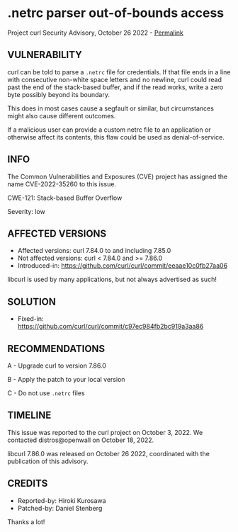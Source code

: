 .netrc parser out-of-bounds access
==================================

Project curl Security Advisory, October 26 2022 -
[Permalink](https://curl.se/docs/CVE-2022-35260.html)

VULNERABILITY
-------------

curl can be told to parse a `.netrc` file for credentials. If that file ends
in a line with consecutive non-white space letters and no newline, curl could
read past the end of the stack-based buffer, and if the read works, write a
zero byte possibly beyond its boundary.

This does in most cases cause a segfault or similar, but circumstances might
also cause different outcomes.

If a malicious user can provide a custom netrc file to an application or
otherwise affect its contents, this flaw could be used as denial-of-service.

INFO
----

The Common Vulnerabilities and Exposures (CVE) project has assigned the name
CVE-2022-35260 to this issue.

CWE-121: Stack-based Buffer Overflow

Severity: low

AFFECTED VERSIONS
-----------------

- Affected versions: curl 7.84.0 to and including 7.85.0
- Not affected versions: curl < 7.84.0 and >= 7.86.0
- Introduced-in: https://github.com/curl/curl/commit/eeaae10c0fb27aa06

libcurl is used by many applications, but not always advertised as such!

SOLUTION
------------

- Fixed-in: https://github.com/curl/curl/commit/c97ec984fb2bc919a3aa86

RECOMMENDATIONS
---------------

 A - Upgrade curl to version 7.86.0

 B - Apply the patch to your local version
 
 C - Do not use `.netrc` files
 
TIMELINE
--------

This issue was reported to the curl project on October 3, 2022. We contacted
distros@openwall on October 18, 2022.

libcurl 7.86.0 was released on October 26 2022, coordinated with the
publication of this advisory.

CREDITS
-------

- Reported-by: Hiroki Kurosawa
- Patched-by: Daniel Stenberg

Thanks a lot!
